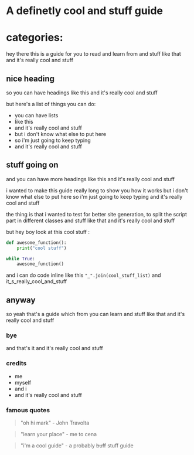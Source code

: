 # A definetly cool and stuff guide

# categories:

hey there this is a guide for you to read and learn from and stuff like that and it's really cool and stuff

## nice heading

so you can have headings like this and it's really cool and stuff

but here's a list of things you can do:

* you can have lists
* like this
* and it's really cool and stuff
* but i don't know what else to put here
* so i'm just going to keep typing
* and it's really cool and stuff

## stuff going on

and you can have more headings like this and it's really cool and stuff

i wanted to make this guide really long to show you how it works but i don't know what else to put here so i'm just going to keep typing and it's really cool and stuff

the thing is that i wanted to test for better site generation, to split the script part in different classes and stuff like that and it's really cool and stuff

but hey boy look at this cool stuff :

```python
def awesome_function():
    print("cool stuff")

while True:
    awesome_function()
```

and i can do code inline like this `"_".join(cool_stuff_list)` and it_s_really_cool_and_stuff

## anyway

so yeah that's a guide which from you can learn and stuff like that and it's really cool and stuff

### bye

and that's it and it's really cool and stuff

### credits

* me
* myself
* and i
* and it's really cool and stuff

### famous quotes

> "oh hi mark" - John Travolta

> "learn your place" - me to cena

> "i'm a cool guide" - a probably ~~buff~~ stuff guide